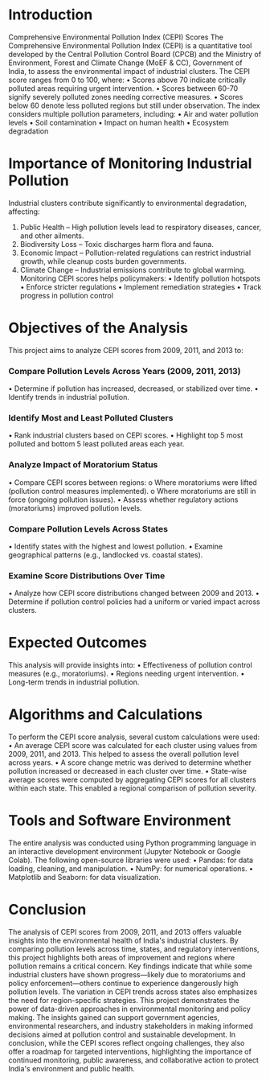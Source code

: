 # Introduction 
Comprehensive Environmental Pollution Index (CEPI) Scores 
The Comprehensive Environmental Pollution Index (CEPI) is a quantitative tool developed by the Central 
Pollution Control Board (CPCB) and the Ministry of Environment, Forest and Climate Change (MoEF & CC), 
Government of India, to assess the environmental impact of industrial clusters. The CEPI score ranges from 0 
to 100, where: 
• Scores above 70 indicate critically polluted areas requiring urgent intervention. 
• Scores between 60-70 signify severely polluted zones needing corrective measures. 
• Scores below 60 denote less polluted regions but still under observation. 
The index considers multiple pollution parameters, including: 
• Air and water pollution levels 
• Soil contamination 
• Impact on human health 
• Ecosystem degradation 

# Importance of Monitoring Industrial Pollution 
Industrial clusters contribute significantly to environmental degradation, affecting: 
1. Public Health – High pollution levels lead to respiratory diseases, cancer, and other ailments. 
2. Biodiversity Loss – Toxic discharges harm flora and fauna. 
3. Economic Impact – Pollution-related regulations can restrict industrial growth, while cleanup costs 
burden governments. 
4. Climate Change – Industrial emissions contribute to global warming. 
Monitoring CEPI scores helps policymakers: 
• Identify pollution hotspots 
• Enforce stricter regulations 
• Implement remediation strategies 
• Track progress in pollution control 
   
# Objectives of the Analysis 
This project aims to analyze CEPI scores from 2009, 2011, and 2013 to: 
### Compare Pollution Levels Across Years (2009, 2011, 2013) 
• Determine if pollution has increased, decreased, or stabilized over time. 
• Identify trends in industrial pollution. 
### Identify Most and Least Polluted Clusters 
• Rank industrial clusters based on CEPI scores. 
• Highlight top 5 most polluted and bottom 5 least polluted areas each year. 
### Analyze Impact of Moratorium Status 
• Compare CEPI scores between regions: 
o Where moratoriums were lifted (pollution control measures implemented). 
o Where moratoriums are still in force (ongoing pollution issues). 
• Assess whether regulatory actions (moratoriums) improved pollution levels. 
### Compare Pollution Levels Across States 
• Identify states with the highest and lowest pollution. 
• Examine geographical patterns (e.g., landlocked vs. coastal states). 
### Examine Score Distributions Over Time 
• Analyze how CEPI score distributions changed between 2009 and 2013. 
• Determine if pollution control policies had a uniform or varied impact across clusters. 

# Expected Outcomes 
This analysis will provide insights into: 
• Effectiveness of pollution control measures (e.g., moratoriums). 
• Regions needing urgent intervention. 
• Long-term trends in industrial pollution.

# Algorithms and Calculations 
To perform the CEPI score analysis, several custom calculations were used: 
• An average CEPI score was calculated for each cluster using values from 2009, 2011, and 2013. This 
helped to assess the overall pollution level across years. 
• A score change metric was derived to determine whether pollution increased or decreased in each 
cluster over time. 
• State-wise average scores were computed by aggregating CEPI scores for all clusters within each 
state. This enabled a regional comparison of pollution severity.

# Tools and Software Environment 
The entire analysis was conducted using Python programming language in an interactive development 
environment (Jupyter Notebook or Google Colab). The following open-source libraries were used: 
• Pandas: for data loading, cleaning, and manipulation. 
• NumPy: for numerical operations. 
• Matplotlib and Seaborn: for data visualization.

# Conclusion 
The analysis of CEPI scores from 2009, 2011, and 2013 offers valuable insights into the environmental health 
of India's industrial clusters. By comparing pollution levels across time, states, and regulatory interventions, 
this project highlights both areas of improvement and regions where pollution remains a critical concern. 
Key findings indicate that while some industrial clusters have shown progress—likely due to moratoriums and 
policy enforcement—others continue to experience dangerously high pollution levels. The variation in CEPI 
trends across states also emphasizes the need for region-specific strategies. 
This project demonstrates the power of data-driven approaches in environmental monitoring and policy
making. The insights gained can support government agencies, environmental researchers, and industry 
stakeholders in making informed decisions aimed at pollution control and sustainable development. 
In conclusion, while the CEPI scores reflect ongoing challenges, they also offer a roadmap for targeted 
interventions, highlighting the importance of continued monitoring, public awareness, and collaborative action 
to protect India's environment and public health.

